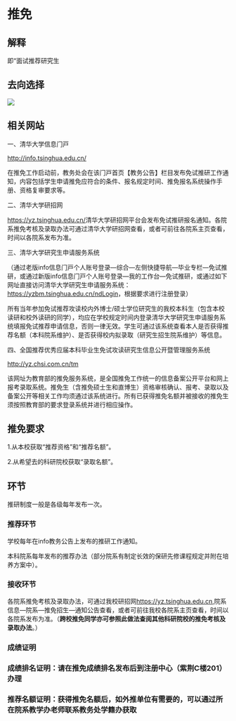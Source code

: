 # 推免

## 解释

即“面试推荐研究生

## 去向选择

![](https://cloud.tsinghua.edu.cn/lib/3dc42764-8daf-4d02-b8fd-cc8938319a9b/file/images/auto-upload/%E6%8E%A8%E5%85%8D%E5%8E%BB%E5%90%91.png?raw=1)

## 相关网站

⼀、清华⼤学信息⻔⼾

<http://info.tsinghua.edu.cn/>

在推免⼯作启动前，教务处会在该⻔⼾⾸⻚【教务公告】栏⽬发布免试推研⼯作通知，内容包括学⽣申请推免应符合的条件、报名规定时间、推免报名系统操作⼿册、资格复审要求等。

⼆、清华⼤学研招⽹

<https://yz.tsinghua.edu.cn/>清华⼤学研招⽹平台会发布免试推研报名通知。各院系推免考核及录取办法可通过清华⼤学研招⽹查看，或者可前往各院系主⻚查看，时间以各院系发布为准。

三、清华⼤学研究⽣申请服务系统

（通过⽼版info信息⻔⼾个⼈账号登录—综合—左侧快捷导航—毕业专栏—免试推研，或通过新版info信息⻔⼾个⼈账号登录—我的⼯作台—免试推研，或通过如下⽹址直接访问清华⼤学研究⽣申请服务系统：<https://yzbm.tsinghua.edu.cn/ndLogin>，根据要求进⾏注册登录）

所有当年参加免试推荐攻读校内外博⼠/硕⼠学位研究⽣的我校本科⽣（包含本校读研和校外读研的同学），均应在学校规定时间内登录清华⼤学研究⽣申请服务系统填报免试推荐申请信息，否则⼀律⽆效。学⽣可通过该系统查看本⼈是否获得推荐名额（本科院系维护）、是否获得校内拟录取（研究⽣招⽣院系维护）等信息。

四、全国推荐优秀应届本科毕业⽣免试攻读研究⽣信息公开暨管理服务系统

<http://yz.chsi.com.cn/tm>

该⽹址为教育部的推免服务系统，是全国推免⼯作统⼀的信息备案公开平台和⽹上报考录取系统。推免⽣（含推免硕⼠⽣和直博⽣）资格审核确认、报考、录取以及备案公开等相关⼯作均须通过该系统进⾏。所有已获得推免名额并被接收的推免⽣须按照教育部的要求登录系统并进⾏相应操作。

## 推免要求

1.从本校获取“推荐资格”和“推荐名额”。

2.从希望去的科研院校获取“录取名额”。

## 环节

推研制度⼀般是各级每年发布⼀次。

### 推荐环节

学校每年在info教务公告上发布的推研⼯作通知。

本科院系每年发布的推荐办法（部分院系有制定⻓效的保研先修课程规定并附在培养⽅案中）。

### 接收环节

各院系推免考核及录取办法，可通过我校研招⽹<https://yz.tsinghua.edu.cn>,院系信息—院系—推免招⽣—通知公告查看，或者可前往我校各院系主⻚查看，时间以各院系发布为准。（**跨校推免同学亦可参照此做法查阅其他科研院校的推免考核及录取办法**。）

### 成绩证明

### 成绩排名证明：请在推免成绩排名发布后到注册中⼼（紫荆C楼201）办理

### 推荐名额证明：获得推免名额后，如外推单位有需要的，可以通过所在院系教学办⽼师联系教务处学籍办获取
